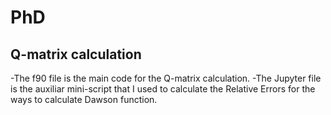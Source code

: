 # PhD
## Q-matrix calculation

-The f90 file is the main code for the Q-matrix calculation.
-The Jupyter file is the auxiliar mini-script that I used to calculate the Relative Errors for the ways to calculate Dawson function.


